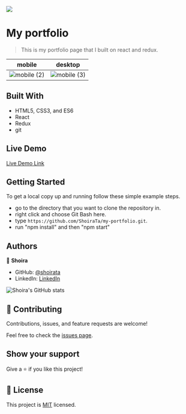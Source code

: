 ![](https://img.shields.io/badge/Microverse-blueviolet)

# My portfolio

> This is my portfolio page that I built on react and redux.

mobile  | desktop
------------- | -------------
 ![mobile (2)](https://user-images.githubusercontent.com/77038610/149923467-78a4c412-0d43-464f-871c-1e3237b22b9c.png)   | ![mobile (3)](https://user-images.githubusercontent.com/77038610/149923440-ebb2ddcc-5c44-49ae-b264-9903f2c07527.png)


## Built With

- HTML5, CSS3, and ES6
- React
- Redux
- git

## Live Demo

[Live Demo Link](https://covid-cases-shahier.herokuapp.com/)

## Getting Started

To get a local copy up and running follow these simple example steps.

- go to the directory that you want to clone the repository in.
- right click and choose Git Bash here.
- type `https://github.com/ShoiraTa/my-portfolio.git`.
- run "npm install" and then "npm start"

## Authors

👤 **Shoira**

- GitHub: [@shoirata](https://github.com/shoirata)
- LinkedIn: [LinkedIn](https://www.linkedin.com/in/shoira-tashpulatova-bab4a7122/)

![Shoira's GitHub stats](https://github-readme-stats.vercel.app/api?username=shoirata&count_private=true&theme=dark&show_icons=true)

## 🤝 Contributing

Contributions, issues, and feature requests are welcome!

Feel free to check the [issues page](../../issues/).

## Show your support

Give a ⭐️ if you like this project!

## 📝 License

This project is [MIT](./MIT.md) licensed.
